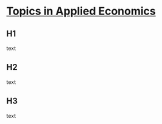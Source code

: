 # [Topics in Applied Economics](https://zahidasghar.com/Applied_econometrics_2022)

## H1

text

## H2

text

## H3

text
